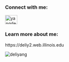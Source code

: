 <h3 align="left">Connect with me:</h3>
<p align="left">
<a href="https://linkedin.com/in/yangdeli" target="blank"><img align="center" src="https://raw.githubusercontent.com/rahuldkjain/github-profile-readme-generator/master/src/images/icons/Social/linked-in-alt.svg" alt="yangdeli" height="30" width="40" /></a>
  
<h3 align="left">Learn more about me:</h3>
https://deliy2.web.illinois.edu

<p align="left"> <img src="https://komarev.com/ghpvc/?username=deliyang&label=Profile%20views&color=0e75b6&style=flat" alt="deliyang" /> </p>
